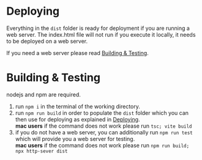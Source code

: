 # Deploying
Everything in the `dist` folder is ready for deployment if you are running a web server. The index.html file will not run if you execute it locally, it needs to be deployed on a web server.

If you need a web server please read [Building & Testing](#Building&Testing).

# Building & Testing
nodejs and npm are required.
1. run `npm i` in the terminal of the working directory.
2. run `npm run build` in order to populate the `dist` folder which you can then use for deploying as explained in [Deploying](#Deploying).
<br> __mac users__ if the command does not work please run `tsc; vite build`
4. if you do not have a web server, you can additionally run `npm run test` which will provide you a web server for testing.
<br> __mac users__ if the command does not work please run `npm run build; npx http-sever dist`
